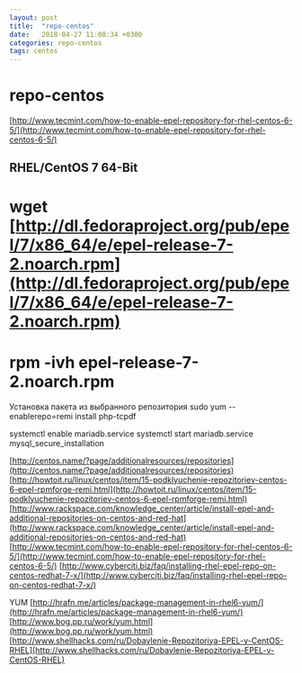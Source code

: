 ```yaml
---
layout: post
title:  "repo-centos"
date:   2018-04-27 11:08:34 +0300
categories: repo-centos
tags: centos
---
```


# repo-centos
[http://www.tecmint.com/how-to-enable-epel-repository-for-rhel-centos-6-5/](http://www.tecmint.com/how-to-enable-epel-repository-for-rhel-centos-6-5/)

## RHEL/CentOS 7 64-Bit ##
# wget [http://dl.fedoraproject.org/pub/epel/7/x86_64/e/epel-release-7-2.noarch.rpm](http://dl.fedoraproject.org/pub/epel/7/x86_64/e/epel-release-7-2.noarch.rpm)
# rpm -ivh epel-release-7-2.noarch.rpm

Установка пакета из выбранного репозитория
sudo yum --enablerepo=remi install php-tcpdf

systemctl enable mariadb.service
systemctl start mariadb.service
mysql_secure_installation


[http://centos.name/?page/additionalresources/repositories](http://centos.name/?page/additionalresources/repositories)
[http://howtoit.ru/linux/centos/item/15-podklyuchenie-repozitoriev-centos-6-epel-rpmforge-remi.html](http://howtoit.ru/linux/centos/item/15-podklyuchenie-repozitoriev-centos-6-epel-rpmforge-remi.html)
[http://www.rackspace.com/knowledge_center/article/install-epel-and-additional-repositories-on-centos-and-red-hat](http://www.rackspace.com/knowledge_center/article/install-epel-and-additional-repositories-on-centos-and-red-hat)
[http://www.tecmint.com/how-to-enable-epel-repository-for-rhel-centos-6-5/](http://www.tecmint.com/how-to-enable-epel-repository-for-rhel-centos-6-5/)
[http://www.cyberciti.biz/faq/installing-rhel-epel-repo-on-centos-redhat-7-x/](http://www.cyberciti.biz/faq/installing-rhel-epel-repo-on-centos-redhat-7-x/)


YUM
[http://hrafn.me/articles/package-management-in-rhel6-yum/](http://hrafn.me/articles/package-management-in-rhel6-yum/)
[http://www.bog.pp.ru/work/yum.html](http://www.bog.pp.ru/work/yum.html)
[http://www.shellhacks.com/ru/Dobavlenie-Repozitoriya-EPEL-v-CentOS-RHEL](http://www.shellhacks.com/ru/Dobavlenie-Repozitoriya-EPEL-v-CentOS-RHEL)